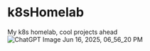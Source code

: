# k8sHomelab
My k8s homelab, cool projects ahead
![ChatGPT Image Jun 16, 2025, 06_56_20 PM](https://github.com/user-attachments/assets/babf9ce3-dfc6-4f0c-a658-6cdeaeb1ed2b)
